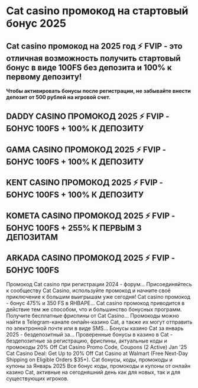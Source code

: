 # Cat casino промокод на стартовый бонус 2025

## Cat casino промокод на 2025 год ⚡️ FVIP - это отличная возможность получить стартовый бонус в виде 100FS без депозита и 100% к первому депозиту!

**Чтобы активировать бонусы после регистрации, не забывайте внести депозит от 500 рублей на игровой счет.**

## DADDY CASINO ПРОМОКОД 2025 ⚡️ FVIP - БОНУС 100FS + 100% К ДЕПОЗИТУ
## GAMA CASINO ПРОМОКОД 2025 ⚡️ FVIP - БОНУС 100FS + 100% К ДЕПОЗИТУ
## KENT CASINO ПРОМОКОД 2025 ⚡️ FVIP - БОНУС 100FS + 100% К ДЕПОЗИТУ
## KOMETA CASINO ПРОМОКОД 2025 ⚡️ FVIP - БОНУС 100FS + 255% К ПЕРВЫМ 3 ДЕПОЗИТАМ
## ARKADA CASINO ПРОМОКОД 2025 ⚡️ FVIP - БОНУС 100FS


Промокод Cat casino при регистрации 2024 - форум...
Присоединяйтесь к сообществу Cat Casino, используйте промокод и начните своё приключение к большим выигрышам уже сегодня!
Cat casino промокод - бонус 475% и 350 FS в ЯНВАРЕ...
Cat casino промокод приводится в действие тем же способом, что и большинство бонусных программ.
Получите бесплатные фриспины от Cat Casino...
Промокоды можно найти в Telegram-канале онлайн-казино Cat, а также их могут отправить по электронной почте или в виде SMS...
Бонусы казино Cat за январь 2025 - бездепозитный за...
Проверенные бонусы в казино в Cat - бездепозитные за регистрацию, фриспины, актуальные коды и промокоды 
20% Off Cat Casino Promo Code, Coupons (2 Active) Jan '25
Cat Casino Deal: Get Up to 20% Off Cat Casino at Walmart (Free Next-Day Shipping on Eligible Orders $35+).
Cat бонусы, коды, промокоды и купоны за Январь 2025
Все бонус коды, промокоды и купоны от онлайн казино Cat, активные на сегодняшний день как для новых, так и для существующих игроков.
